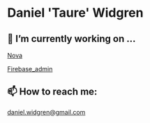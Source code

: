 # Daniel 'Taure' Widgren

## 🔭 I’m currently working on ...

[Nova](https://github.com/novaframework/nova)

[Firebase_admin](https://github.com/Taure/firebase_admin)


## 📫 How to reach me:
daniel.widgren@gmail.com
<!--
**Taure/Taure** is a ✨ _special_ ✨ repository because its `README.md` (this file) appears on your GitHub profile.

Here are some ideas to get you started:

- 🔭 I’m currently working on ...
- 🌱 I’m currently learning ...
- 👯 I’m looking to collaborate on ...
- 🤔 I’m looking for help with ...
- 💬 Ask me about ...
- 📫 How to reach me: ...
- 😄 Pronouns: ...
- ⚡ Fun fact: ...
-->
